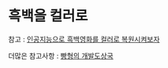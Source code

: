 # 흑백을 컬러로
참고 : [인공지능으로 흑백영화를 컬러로 복원시켜보자](https://www.youtube.com/watch?v=8XFFJlA_Vig) 


더많은 참고사항 : [빵형의 개발도상국](https://www.youtube.com/channel/UC9PB9nKYqKEx_N3KM-JVTpg)
